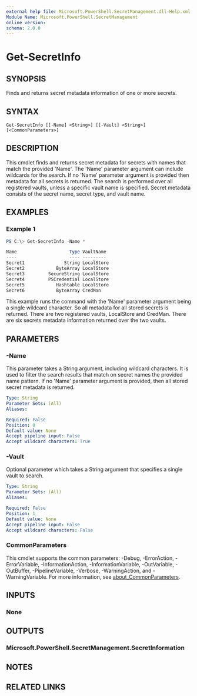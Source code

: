 ```yaml
---
external help file: Microsoft.PowerShell.SecretManagement.dll-Help.xml
Module Name: Microsoft.PowerShell.SecretManagement
online version:
schema: 2.0.0
---
```


# Get-SecretInfo

## SYNOPSIS
Finds and returns secret metadata information of one or more secrets.

## SYNTAX

```
Get-SecretInfo [[-Name] <String>] [[-Vault] <String>] [<CommonParameters>]
```

## DESCRIPTION
This cmdlet finds and returns secret metadata for secrets with names that match the provided 'Name'.
The 'Name' parameter argument can include wildcards for the search.
If no 'Name' parameter argument is provided then metadata for all secrets is returned.
The search is performed over all registered vaults, unless a specific vault name is specified.
Secret metadata consists of the secret name, secret type, and vault name.

## EXAMPLES

### Example 1
```powershell
PS C:\> Get-SecretInfo -Name *

Name                    Type VaultName
----                    ---- ---------
Secret1               String LocalStore
Secret2            ByteArray LocalStore
Secret3         SecureString LocalStore
Secret4         PSCredential LocalStore
Secret5            Hashtable LocalStore
Secret6            ByteArray CredMan
```

This example runs the command with the 'Name' parameter argument being a single wildcard character.
So all metadata for all stored secrets is returned.
There are two registered vaults, LocalStore and CredMan.
There are six secrets metadata information returned over the two vaults.

## PARAMETERS

### -Name
This parameter takes a String argument, including wildcard characters.
It is used to filter the search results that match on secret names the provided name pattern.
If no 'Name' parameter argument is provided, then all stored secret metadata is returned.

```yaml
Type: String
Parameter Sets: (All)
Aliases:

Required: False
Position: 0
Default value: None
Accept pipeline input: False
Accept wildcard characters: True
```

### -Vault
Optional parameter which takes a String argument that specifies a single vault to search.

```yaml
Type: String
Parameter Sets: (All)
Aliases:

Required: False
Position: 1
Default value: None
Accept pipeline input: False
Accept wildcard characters: False
```

### CommonParameters
This cmdlet supports the common parameters: -Debug, -ErrorAction, -ErrorVariable, -InformationAction, -InformationVariable, -OutVariable, -OutBuffer, -PipelineVariable, -Verbose, -WarningAction, and -WarningVariable. For more information, see [about_CommonParameters](http://go.microsoft.com/fwlink/?LinkID=113216).

## INPUTS

### None

## OUTPUTS

### Microsoft.PowerShell.SecretManagement.SecretInformation

## NOTES

## RELATED LINKS
